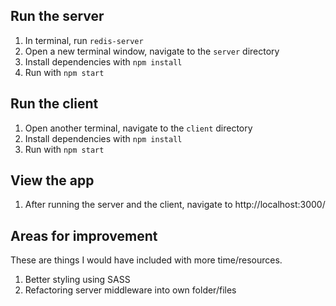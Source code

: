 ## Run the server
1. In terminal, run `redis-server`
1. Open a new terminal window, navigate to the `server` directory
2. Install dependencies with `npm install`
3. Run with `npm start`

## Run the client
1. Open another terminal, navigate to the `client` directory
2. Install dependencies with `npm install`
3. Run with `npm start`

## View the app
1. After running the server and the client, navigate to http://localhost:3000/

## Areas for improvement
These are things I would have included with more time/resources.
1. Better styling using SASS
2. Refactoring server middleware into own folder/files

